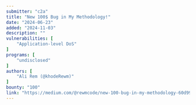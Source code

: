 ```yaml
---
submitter: "c2a"
title: "New 100$ Bug in My Methodology!"
date: "2024-06-23"
added: "2024-11-03"
description: ""
vulnerabilities: [
    "Application-level DoS"
]
programs: [
    "undisclosed"
]
authors: [
    "Ali Rem (@khodeRewm)"
]
bounty: "100"
link: "https://medium.com/@rewmcode/new-100-bug-in-my-methodology-60d99f0dafe2"
---
```




